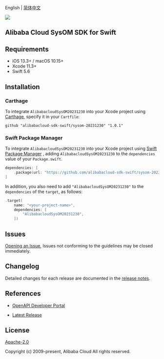 English | [简体中文](README-CN.md)

![](https://aliyunsdk-pages.alicdn.com/icons/AlibabaCloud.svg)

## Alibaba Cloud SysOM SDK for Swift

## Requirements

- iOS 13.3+ / macOS 10.15+
- Xcode 11.3+
- Swift 5.6

## Installation

### Carthage

To integrate `AlibabacloudSysOM20231230` into your Xcode project using [Carthage](https://github.com/Carthage/Carthage), specify it in your `Cartfile`:

```ogdl
github "alibabacloud-sdk-swift/sysom-20231230" "1.0.1"
```

### Swift Package Manager

To integrate `AlibabacloudSysOM20231230` into your Xcode project using [Swift Package Manager](https://swift.org/package-manager/) , adding `AlibabacloudSysOM20231230` to the `dependencies` value of your `Package.swift`.

```swift
dependencies: [
    .package(url: "https://github.com/alibabacloud-sdk-swift/sysom-20231230.git", from: "1.0.1")
]
```

In addition, you also need to add `"AlibabacloudSysOM20231230"` to the `dependencies` of the `target`, as follows:

```swift
.target(
    name: "<your-project-name>",
    dependencies: [
        "AlibabacloudSysOM20231230",
    ])
```

## Issues

[Opening an Issue](https://github.com/alibabacloud-sdk-swift/sysom-20231230/issues/new), Issues not conforming to the guidelines may be closed immediately.

## Changelog

Detailed changes for each release are documented in the [release notes](./ChangeLog.txt).

## References

* [OpenAPI Developer Portal](https://next.api.alibabacloud.com/home)
- [Latest Release](https://github.com/alibabacloud-sdk-swift/sysom-20231230)

## License

[Apache-2.0](http://www.apache.org/licenses/LICENSE-2.0)

Copyright (c) 2009-present, Alibaba Cloud All rights reserved.
